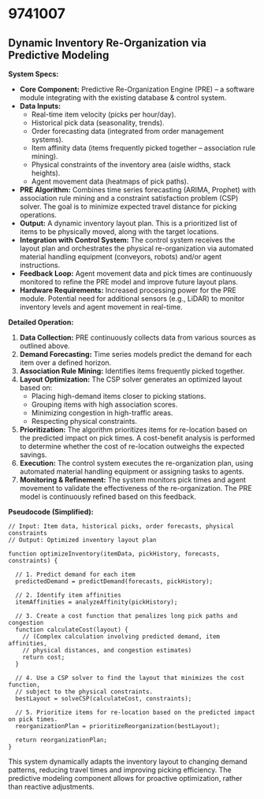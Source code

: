 # 9741007

## Dynamic Inventory Re-Organization via Predictive Modeling

**System Specs:**

*   **Core Component:** Predictive Re-Organization Engine (PRE) – a software module integrating with the existing database & control system.
*   **Data Inputs:**
    *   Real-time item velocity (picks per hour/day).
    *   Historical pick data (seasonality, trends).
    *   Order forecasting data (integrated from order management systems).
    *   Item affinity data (items frequently picked together – association rule mining).
    *   Physical constraints of the inventory area (aisle widths, stack heights).
    *   Agent movement data (heatmaps of pick paths).
*   **PRE Algorithm:** Combines time series forecasting (ARIMA, Prophet) with association rule mining and a constraint satisfaction problem (CSP) solver.  The goal is to minimize expected travel distance for picking operations.
*   **Output:** A dynamic inventory layout plan. This is a prioritized list of items to be physically moved, along with the target locations.
*   **Integration with Control System:** The control system receives the layout plan and orchestrates the physical re-organization via automated material handling equipment (conveyors, robots) and/or agent instructions.
*   **Feedback Loop:** Agent movement data and pick times are continuously monitored to refine the PRE model and improve future layout plans.
*   **Hardware Requirements:** Increased processing power for the PRE module. Potential need for additional sensors (e.g., LiDAR) to monitor inventory levels and agent movement in real-time.

**Detailed Operation:**

1.  **Data Collection:** PRE continuously collects data from various sources as outlined above.
2.  **Demand Forecasting:**  Time series models predict the demand for each item over a defined horizon.
3.  **Association Rule Mining:**  Identifies items frequently picked together.
4.  **Layout Optimization:**  The CSP solver generates an optimized layout based on:
    *   Placing high-demand items closer to picking stations.
    *   Grouping items with high association scores.
    *   Minimizing congestion in high-traffic areas.
    *   Respecting physical constraints.
5.  **Prioritization:**  The algorithm prioritizes items for re-location based on the predicted impact on pick times. A cost-benefit analysis is performed to determine whether the cost of re-location outweighs the expected savings.
6.  **Execution:** The control system executes the re-organization plan, using automated material handling equipment or assigning tasks to agents.
7.  **Monitoring & Refinement:**  The system monitors pick times and agent movement to validate the effectiveness of the re-organization.  The PRE model is continuously refined based on this feedback.

**Pseudocode (Simplified):**

```
// Input: Item data, historical picks, order forecasts, physical constraints
// Output: Optimized inventory layout plan

function optimizeInventory(itemData, pickHistory, forecasts, constraints) {

  // 1. Predict demand for each item
  predictedDemand = predictDemand(forecasts, pickHistory);

  // 2. Identify item affinities
  itemAffinities = analyzeAffinity(pickHistory);

  // 3. Create a cost function that penalizes long pick paths and congestion
  function calculateCost(layout) {
    // (Complex calculation involving predicted demand, item affinities,
    // physical distances, and congestion estimates)
    return cost;
  }

  // 4. Use a CSP solver to find the layout that minimizes the cost function,
  // subject to the physical constraints.
  bestLayout = solveCSP(calculateCost, constraints);

  // 5. Prioritize items for re-location based on the predicted impact on pick times.
  reorganizationPlan = prioritizeReorganization(bestLayout);

  return reorganizationPlan;
}
```

This system dynamically adapts the inventory layout to changing demand patterns, reducing travel times and improving picking efficiency. The predictive modeling component allows for proactive optimization, rather than reactive adjustments.